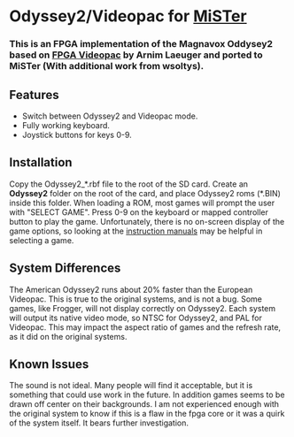 # Odyssey2/Videopac for [MiSTer](https://github.com/MiSTer-devel/Main_MiSTer/wiki) 

### This is an FPGA implementation of the Magnavox Oddysey2 based on [FPGA Videopac](http://www.fpgaarcade.com/?q=node%2F14) by Arnim Laeuger and ported to MiSTer (With additional work from wsoltys).

## Features
 * Switch between Odyssey2 and Videopac mode.
 * Fully working keyboard.
 * Joystick buttons for keys 0-9.

## Installation
Copy the Odyssey2_\*.rbf file to the root of the SD card. Create an **Odyssey2** folder on the root of the card, and place Odyssey2 roms (\*.BIN) inside this folder. When loading a ROM, most games will prompt the user with "SELECT GAME". Press 0-9 on the keyboard or mapped controller button to play the game. Unfortunately, there is no on-screen display of the game options, so looking at the [instruction manuals](https://videopac.weebly.com/) may be helpful in selecting a game.

## System Differences
The American Odyssey2 runs about 20% faster than the European Videopac. This is true to the original systems, and is not a bug. Some games, like Frogger, will not display correctly on Odyssey2. Each system will output its native video mode, so NTSC for Odyssey2, and PAL for Videopac. This may impact the aspect ratio of games and the refresh rate, as it did on the original systems.

## Known Issues
The sound is not ideal. Many people will find it acceptable, but it is something that could use work in the future. In addition games seems to be drawn off center on their backgrounds. I am not experienced enough with the original system to know if this is a flaw in the fpga core or it was a quirk of the system itself. It bears further investigation.
